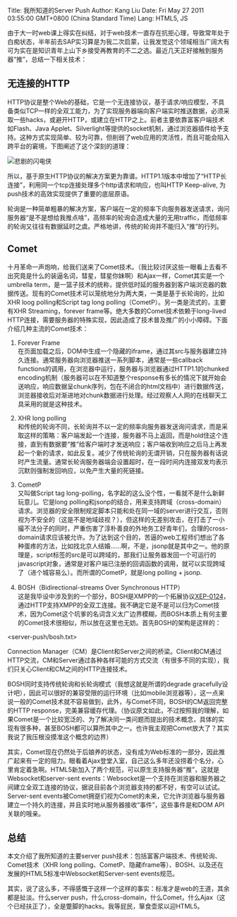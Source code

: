 Title: 我所知道的Server Push
Author: Kang Liu
Date: Fri May 27 2011 03:55:00 GMT+0800 (China Standard Time)
Lang: HTML5, JS

由于大一时web课上得实在纠结，对于web技术一直存在抗拒心理，导致常年处于白痴状态，半年前去SAP实习算是为我二次启蒙，让我发觉这个领域相当广阔大有可为实在是知识青年上山下乡接受再教育的不二之选。最近几天正好接触到服务器“推”，总结一下相关技术：

## 无连接的HTTP

HTTP协议是整个Web的基础，它是一个无连接协议，基于请求/响应模型，不具备类似TCP一样的全双工能力，为了实现服务器端向客户端实时推送数据，必须采取一些hacks，或避开HTTP，或建立在HTTP之上。前者主要依靠富客户端技术如Flash、Java Applet、Silverlight等提供的socket机制，通过浏览器插件给予支持。这种方式实现简单、较为可靠，但削弱了web应用的灵活性，而且可能会陷入跨平台的窘境，下图阐述了这个深刻的道理：

![悲剧的闪电侠](/server-push/flash.jpg)  


所以，基于原生HTTP协议的解决方案更为靠谱。HTTP1.1版本中增加了“HTTP长连接”，利用同一个tcp连接处理多个http请求和响应，也叫HTTP Keep-alive, 为push技术的高效实现提供了重要的底层原语。

轮询是一种简单粗暴的解决方案，客户端在一定的频率下向服务器发送请求，询问服务器“是不是想给我推点啥”，高频率的轮询会造成大量的无用traffic，而低频率的轮询又往往有数据延时之虞。严格地讲，传统的轮询并不能归入“推”的行列。

## Comet

十月革命一声炮响，给我们送来了Comet技术。（我比较讨厌这些一眼看上去看不出究竟是什么的装逼名词，彗星，彗星你妹啊）和Ajax一样，Comet其实是一个umbrella term，是一篮子技术的统称，提供低时延的服务器到客户端浏览器的数据传送。现有的Comet技术可以笼统地分为两大类，一类是基于长轮询的，比如XHR loog polling和Script tag long polling（CometP）。另一类是流式的，主要有XHR Streaming，forever frame等。绝大多数的Comet技术依赖于long-lived HTTP连接，需要服务器的特殊实现，因此造成了技术普及推广的小小障碍。下面介绍几种主流的Comet技术：

1. Forever Frame  
在页面加载之后，DOM中生成一个隐藏的iframe，通过其src与服务器建立持久连接。通常服务器向浏览器推送一系列脚本，通常是一些callback functions的调用，在浏览器中运行，服务器与浏览器通过HTTP1.1的chunked encoding机制（服务器可以在不知道整个response有多长的情况下就开始会送响应，响应数据呈chunk序列，包在不闭合的html文档中）进行数据传送，浏览器接收后对渐进地对chunk数据进行处理。经过观察人人网的在线聊天工具采用的就是这种技术。

2. XHR long polling  
和传统的轮询不同，长轮询并不以一定的频率向服务器发送询问请求，而是采取这样的策略：客户端发起一个连接，服务器不马上返回，而是hold住这个连接，直到有数据要“推”给客户端时才发送响应；客户端收到响应之后马上再发起一个新的请求，如此反复。减少了传统轮询的无谓开销，只在服务器有话说时产生流量。通常长轮询服务器端会设置超时，在一段时间内连接双发均表示沉默则强制发回响应，以免产生大量的死链接。

3. CometP  
又叫做Script tag long-polling，名字起的这么没个性，一看就不是什么新鲜玩意儿。它是long polling和jsonp的结合，用来支持跨域（cross-domain）请求。浏览器的安全限制规定脚本只能和处在同一域的server进行交互，否则视为不安全的（这是不是地域歧视？），但这样的无差别攻击，在打击了一小撮不法分子的同时，严重伤害了淳朴善良的外地务工好青年们，合理的cross-domain请求应该被允许。为了达到这个目的，苦逼的web工程师们想出了各种蛋疼的方法，比如找北京人结婚……啊，不是，jsonp就是其中之一。他的原理是，script标签的src是可以跨域的，那我们让服务器发回一个可运行的javascript对象，通常是对客户端已注册的回调函数的调用，就可以实现跨域了（进个城容易么）。而所谓的CometP，就是long polling + jsonp.

4. BOSH（Bidirectional-streams Over Synchronous HTTP）  
这是我毕设中涉及到的一个部分，BOSH是XMPP的一个拓展协议[XEP-0124][]，通过HTTP支持XMPP的全双工连接。我不确定它是不是可以归为Comet技术，因为Comet这个坑爹的名词含义太广边界模糊，而BOSH本质上有何主要的Comet技术很相似，所以放在这里也无妨。首先BOSH的架构是这样的：

<server-push/bosh.txt>

Connection Manager（CM）是Client和Server之间的桥梁。Client和CM通过HTTP交流，CM和Server通过各种各样可能的方式交流（有很多不同的实现），我们只关心Client和CM之间的HTTP连接技术。

BOSH同时支持传统轮询和长轮询模式（我想这就是所谓的degrade gracefully设计吧），因此可以很好的兼容受限的运行环境（比如mobile浏览器等），这一点来说一般的Comet技术就不容易做到，此外，与Comet不同，BOSH的CM返回完整的HTTP response，完美兼容缓存代理。（协议原文如此，不过按照我的理解，如果Comet是一个比较宽泛的、为了解决同一类问题而提出的技术概念，具体的实现有很多种，甚至BOSH都可以算所其中之一。也许我主观把Comet放大了？其实我说了我压根没摸准这个概念的边界）

其实，Comet现在仍然处于后娘养的状态，没有成为Web标准的一部分，因此推广起来有一定的阻力。眼看着Ajax登堂入室，自己这么多年还没捞着个名分，心里肯定着急啊。HTML5新加入了两个规范，可以原生支持服务器“推”，这就是Websocket和server-sent events：Websocket是一个支持在浏览器和服务器之间建立全双工连接的协议，据说目前各个浏览器支持的都不好，有空可以试试。Server-sent events被Comet拥趸们视为Comet的未来，它允许浏览器与服务器建立一个持久的连接，并且实时地从服务器接收“事件”，这些事件是和DOM API关联的哦亲。

## 总结
本文介绍了我所知道的主要server push技术：包括富客户端技术、传统轮询、Comet技术（XHR long polling、CometP、隐藏iframe等）、BOSH、以及还在发展的HTML5标准中Websocket和Server-sent events规范。

其实，说了这么多，不得感慨于这样一个这样的事实：标准才是web的王道，其余都是扯淡。什么server push，什么cross-domain，什么Comet，什么Ajax（这个已经扶正了），全是蹩脚的hacks。我等屁民，箪食壶浆以迎HTML5。

[XEP-0124]: http://xmpp.org/extensions/xep-0124.html
